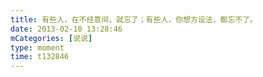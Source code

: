 ```yaml
---
title: 有些人，在不经意间，就忘了；有些人，你想方设法，都忘不了。
date: 2013-02-10 13:28:46
mCategories: [说说]
type: moment
time: t132846
---
```


